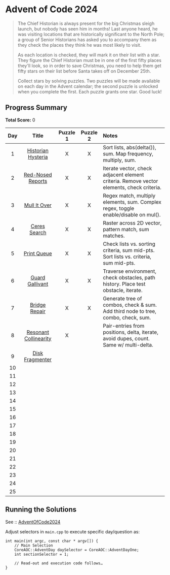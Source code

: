 # Advent of Code 2024

> The Chief Historian is always present for the big Christmas sleigh launch, but nobody has seen him in months! Last anyone heard, he was visiting locations that are historically significant to the North Pole; a group of Senior Historians has asked you to accompany them as they check the places they think he was most likely to visit.
>
> As each location is checked, they will mark it on their list with a star. They figure the Chief Historian must be in one of the first fifty places they'll look, so in order to save Christmas, you need to help them get fifty stars on their list before Santa takes off on December 25th.
>
> Collect stars by solving puzzles. Two puzzles will be made available on each day in the Advent calendar; the second puzzle is unlocked when you complete the first. Each puzzle grants one star. Good luck!

## Progress Summary

**Total Score:** 0

|  Day  |                           Title                            | Puzzle 1 | Puzzle 2 | Notes                                                                                    |
| :---: | :--------------------------------------------------------: | :------: | :------: | :--------------------------------------------------------------------------------------- |
|   1   |  [Historian Hysteria](./AdventOfCode2024/Day1/README.md)   |    X     |    X     | Sort lists, abs(delta()), sum. Map frequency, multiply, sum.                             |
|   2   |   [Red-Nosed Reports](./AdventOfCode2024/Day2/README.md)   |    X     |    X     | Iterate vector, check adjacent element criteria. Remove vector elements, check criteria. |
|   3   |     [Mull It Over](./AdventOfCode2024/Day3/README.md)      |    X     |    X     | Regex match, multiply elements, sum. Complex regex, toggle enable/disable on mul().      |
|   4   |     [Ceres Search](./AdventOfCode2024/Day4/README.md)      |    X     |    X     | Raster across 2D vector, pattern match, sum matches.                                     |
|   5   |      [Print Queue](./AdventOfCode2024/Day5/README.md)      |    X     |    X     | Check lists vs. sorting criteria, sum mid-pts. Sort lists vs. criteria, sum mid-pts.     |
|   6   |    [Guard Gallivant](./AdventOfCode2024/Day6/README.md)    |    X     |    X     | Traverse environment, check obstacles, path history. Place test obstacle, iterate.       |
|   7   |     [Bridge Repair](./AdventOfCode2024/Day7/README.md)     |    X     |    X     | Generate tree of combos, check & sum. Add third node to tree, combo, check, sum.         |
|   8   | [Resonant Collinearity](./AdventOfCode2024/Day8/README.md) |    X     |          | Pair-entries from positions, delta, iterate, avoid dupes, count. Same w/ multi-delta.    |
|   9   |    [Disk Fragmenter](./AdventOfCode2024/Day9/README.md)    |          |          |                                                                                          |
|  10   |                                                            |          |          |                                                                                          |
|  11   |                                                            |          |          |                                                                                          |
|  12   |                                                            |          |          |                                                                                          |
|  13   |                                                            |          |          |                                                                                          |
|  14   |                                                            |          |          |                                                                                          |
|  15   |                                                            |          |          |                                                                                          |
|  16   |                                                            |          |          |                                                                                          |
|  17   |                                                            |          |          |                                                                                          |
|  18   |                                                            |          |          |                                                                                          |
|  19   |                                                            |          |          |                                                                                          |
|  20   |                                                            |          |          |                                                                                          |
|  21   |                                                            |          |          |                                                                                          |
|  22   |                                                            |          |          |                                                                                          |
|  23   |                                                            |          |          |                                                                                          |
|  24   |                                                            |          |          |                                                                                          |
|  25   |                                                            |          |          |                                                                                          |

## Running the Solutions

See :: [AdventOfCode2024](/AdventOfCode2024/README.md)

Adjust selectors in `main.cpp` to execute specific day/question as:
```
int main(int argc, const char * argv[]) {
    // Main Selection
    CoreAOC::AdventDay daySelector = CoreAOC::AdventDayOne;
    int sectionSelector = 1;

	// Read-out and execution code follows…
}
```
